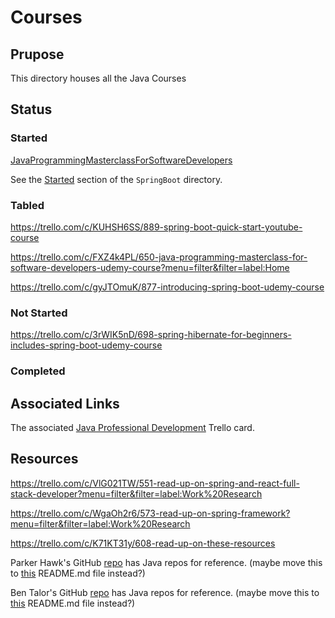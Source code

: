# Courses

## Prupose
This directory houses all the Java Courses

## Status

### Started
[JavaProgrammingMasterclassForSoftwareDevelopers](https://github.com/JamieBort/LearningDirectory/tree/master/Java/Courses/JavaProgrammingMasterclassForSoftwareDevelopers)

See the [Started](https://github.com/JamieBort/LearningDirectory/tree/master/Java/Courses/JavaProgrammingMasterclassForSoftwareDevelopers) section of the `SpringBoot` directory.

### Tabled
https://trello.com/c/KUHSH6SS/889-spring-boot-quick-start-youtube-course

https://trello.com/c/FXZ4k4PL/650-java-programming-masterclass-for-software-developers-udemy-course?menu=filter&filter=label:Home

https://trello.com/c/gyJTOmuK/877-introducing-spring-boot-udemy-course

### Not Started
https://trello.com/c/3rWIK5nD/698-spring-hibernate-for-beginners-includes-spring-boot-udemy-course

### Completed

## Associated Links
The associated [Java Professional Development](https://trello.com/c/KDy9CqkS/170-java-professional-development) Trello card.

## Resources
https://trello.com/c/VlG021TW/551-read-up-on-spring-and-react-full-stack-developer?menu=filter&filter=label:Work%20Research

https://trello.com/c/WgaOh2r6/573-read-up-on-spring-framework?menu=filter&filter=label:Work%20Research

https://trello.com/c/K71KT31y/608-read-up-on-these-resources

Parker Hawk's GitHub [repo](https://github.com/ParkHawk?tab=repositories) has Java repos for reference. (maybe move this to [this](https://github.com/JamieBort/LearningDirectory/blob/master/Java/README.md) README.md file instead?)

Ben Talor's GitHub [repo](https://github.com/takaides?tab=repositories) has Java repos for reference. (maybe move this to [this](https://github.com/JamieBort/LearningDirectory/blob/master/Java/README.md) README.md file instead?)
